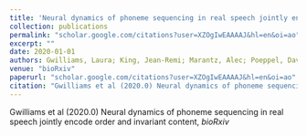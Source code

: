 ```yaml
---
title: 'Neural dynamics of phoneme sequencing in real speech jointly encode order and invariant content'
collection: publications
permalink: "scholar.google.com/citations?user=XZOgIwEAAAAJ&hl=en&oi=ao"
excerpt: ""
date: 2020-01-01
authors: Gwilliams, Laura; King, Jean-Remi; Marantz, Alec; Poeppel, David; 
venue: "bioRxiv"
paperurl: "scholar.google.com/citations?user=XZOgIwEAAAAJ&hl=en&oi=ao"
citation: "Gwilliams et al (2020.0) Neural dynamics of phoneme sequencing in real speech jointly encode order and invariant content, <i>bioRxiv</i>"
---
```

Gwilliams et al (2020.0) Neural dynamics of phoneme sequencing in real speech jointly encode order and invariant content, <i>bioRxiv</i>
